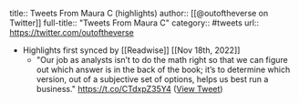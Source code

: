 title:: Tweets From Maura C (highlights)
author:: [[@outoftheverse on Twitter]]
full-title:: "Tweets From Maura C"
category:: #tweets
url:: https://twitter.com/outoftheverse

- Highlights first synced by [[Readwise]] [[Nov 18th, 2022]]
	- "Our job as analysts isn’t to do the math right so that we can figure out which answer is in the back of the book; it’s to determine which version, out of a subjective set of options, helps us best run a business."   https://t.co/CTdxpZ35Y4 ([View Tweet](https://twitter.com/outoftheverse/status/1394458506024026114))